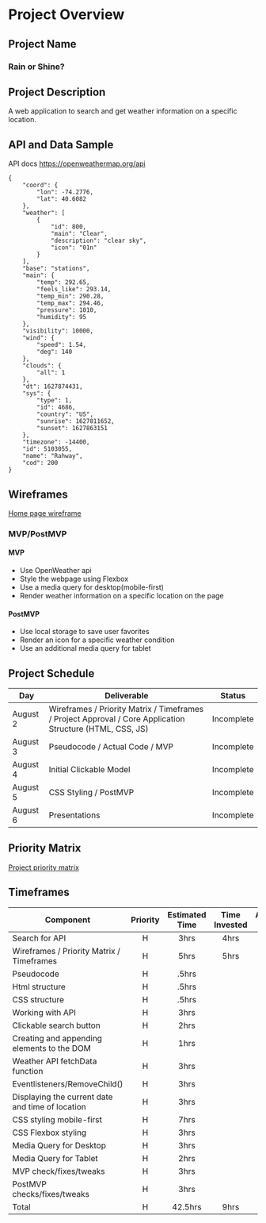 # Project Overview

## Project Name

### Rain or Shine?

## Project Description

A web application to search and get weather information on a specific location.

## API and Data Sample

API docs https://openweathermap.org/api

```
{
    "coord": {
        "lon": -74.2776,
        "lat": 40.6082
    },
    "weather": [
        {
            "id": 800,
            "main": "Clear",
            "description": "clear sky",
            "icon": "01n"
        }
    ],
    "base": "stations",
    "main": {
        "temp": 292.65,
        "feels_like": 293.14,
        "temp_min": 290.28,
        "temp_max": 294.46,
        "pressure": 1010,
        "humidity": 95
    },
    "visibility": 10000,
    "wind": {
        "speed": 1.54,
        "deg": 140
    },
    "clouds": {
        "all": 1
    },
    "dt": 1627874431,
    "sys": {
        "type": 1,
        "id": 4686,
        "country": "US",
        "sunrise": 1627811652,
        "sunset": 1627863151
    },
    "timezone": -14400,
    "id": 5103055,
    "name": "Rahway",
    "cod": 200
}
```

## Wireframes

[Home page wireframe](https://whimsical.com/rain-or-shine-XwaTUxAhrSquqLGV7jhdsY)

### MVP/PostMVP

#### MVP

- Use OpenWeather api
- Style the webpage using Flexbox
- Use a media query for desktop(mobile-first)
- Render weather information on a specific location on the page

#### PostMVP

- Use local storage to save user favorites
- Render an icon for a specific weather condition
- Use an additional media query for tablet

## Project Schedule

| Day      | Deliverable                                                                                               | Status     |
| -------- | --------------------------------------------------------------------------------------------------------- | ---------- |
| August 2 | Wireframes / Priority Matrix / Timeframes / Project Approval / Core Application Structure (HTML, CSS, JS) | Incomplete |
| August 3 | Pseudocode / Actual Code / MVP                                                                            | Incomplete |
| August 4 | Initial Clickable Model                                                                                   | Incomplete |
| August 5 | CSS Styling / PostMVP                                                                                     | Incomplete |
| August 6 | Presentations                                                                                             | Incomplete |

## Priority Matrix

[Project priority matrix](https://whimsical.com/priority-matrix-Mzu6k7RnE9cQdg2DnHwunN)

## Timeframes

| Component                                        | Priority | Estimated Time | Time Invested | Actual Time |
| ------------------------------------------------ | :------: | :------------: | :-----------: | :---------: |
| Search for API                                   |    H     |      3hrs      |     4hrs      |    4hrs     |
| Wireframes / Priority Matrix / Timeframes        |    H     |      5hrs      |     5hrs      |    5hrs     |
| Pseudocode                                       |    H     |     .5hrs      |               |             |
| Html structure                                   |    H     |     .5hrs      |               |             |
| CSS structure                                    |    H     |     .5hrs      |               |             |
| Working with API                                 |    H     |      3hrs      |               |             |
| Clickable search button                          |    H     |      2hrs      |               |             |
| Creating and appending elements to the DOM       |    H     |      1hrs      |               |             |
| Weather API fetchData function                   |    H     |      3hrs      |               |             |
| Eventlisteners/RemoveChild()                     |    H     |      3hrs      |               |             |
| Displaying the current date and time of location |    H     |      3hrs      |               |             |
| CSS styling mobile-first                         |    H     |      7hrs      |               |             |
| CSS Flexbox styling                              |    H     |      3hrs      |               |             |
| Media Query for Desktop                          |    H     |      3hrs      |               |             |
| Media Query for Tablet                           |    H     |      2hrs      |               |             |
| MVP check/fixes/tweaks                           |    H     |      3hrs      |               |             |
| PostMVP checks/fixes/tweaks                      |    H     |      3hrs      |               |             |
| Total                                            |    H     |    42.5hrs     |     9hrs      |    9hrs     |
